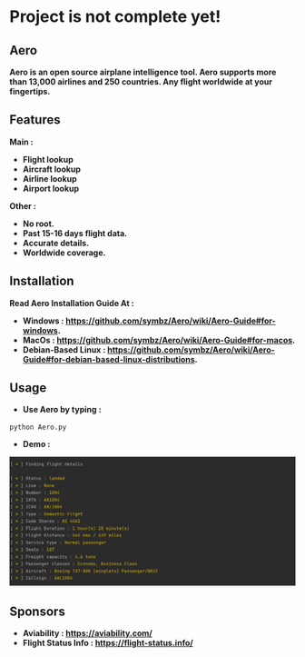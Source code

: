 # Project is not complete yet!
## Aero


**Aero is an open source airplane intelligence tool. Aero supports more than 13,000 airlines and 250 countries. Any flight worldwide at your fingertips.**

## Features
**Main :**
* **Flight lookup**
* **Aircraft lookup**
* **Airline lookup**
* **Airport lookup**

**Other :**
* **No root.**
* **Past 15-16 days flight data.**
* **Accurate details.**
* **Worldwide coverage.**

## Installation
**Read Aero Installation Guide At :**
* **Windows : https://github.com/symbz/Aero/wiki/Aero-Guide#for-windows.**
* **MacOs : https://github.com/symbz/Aero/wiki/Aero-Guide#for-macos.**
* **Debian-Based Linux : https://github.com/symbz/Aero/wiki/Aero-Guide#for-debian-based-linux-distributions.**

## Usage
* **Use Aero by typing :**
```
python Aero.py
```
* **Demo :**
<p align="center">
<img src="src/demo.png">
</p>

## Sponsors
* **Aviability : https://aviability.com/**
* **Flight Status Info : https://flight-status.info/**
